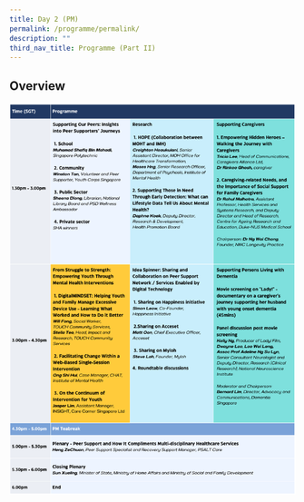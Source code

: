 ```yaml
---
title: Day 2 (PM)
permalink: /programme/permalink/
description: ""
third_nav_title: Programme (Part II)
---
```

## Overview
![](/images/day%202_pm.png)